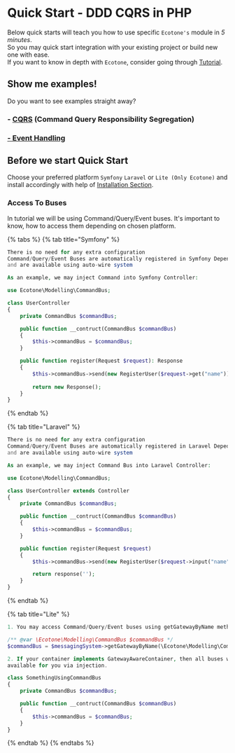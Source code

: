 # Quick Start - DDD CQRS in PHP

Below quick starts will teach you how to use specific `Ecotone's` module in _5 minutes_.  
So you may quick start integration with your existing project or build new one with ease.    
If you want to know in depth with `Ecotone`, consider going through [Tutorial](../tutorial-php-ddd-cqrs-event-sourcing/).

## Show me examples!

Do you want to see examples straight away?

### - [CQRS](php-cqrs.md) \(Command Query Responsibility Segregation\)

### [- Event Handling](php-event-handling.md)

## Before we start Quick Start

Choose your preferred platform `Symfony`  `Laravel` or `Lite (Only Ecotone)` and install accordingly with help of [Installation Section](../install-php-service-bus.md).

### Access To Buses

In tutorial we will be using Command/Query/Event buses. It's important to know, how to access them depending on chosen platform. 

{% tabs %}
{% tab title="Symfony" %}
```php
There is no need for any extra configuration
Command/Query/Event Buses are automatically registered in Symfony Dependency Container
and are available using auto-wire system

As an example, we may inject Command into Symfony Controller:

use Ecotone\Modelling\CommandBus;

class UserController
{
    private CommandBus $commandBus;

    public function __contruct(CommandBus $commandBus)
    {
        $this->commandBus = $commandBus;
    }

    public function register(Request $request): Response
    {
        $this->commandBus->send(new RegisterUser($request->get("name")));
        
        return new Response();
    }
}
```
{% endtab %}

{% tab title="Laravel" %}
```php
There is no need for any extra configuration
Command/Query/Event Buses are automatically registered in Laravel Depedency Container
and are available using auto-wire system

As an example, we may inject Command Bus into Laravel Controller:

use Ecotone\Modelling\CommandBus;

class UserController extends Controller
{
    private CommandBus $commandBus;

    public function __contruct(CommandBus $commandBus)
    {
        $this->commandBus = $commandBus;
    }

    public function register(Request $request)
    {
        $this->commandBus->send(new RegisterUser($request->input("name")));

        return response('');
    }
}
```
{% endtab %}

{% tab title="Lite" %}
```php
1. You may access Command/Query/Event buses using getGatewayByName method. 

/** @var \Ecotone\Modelling\CommandBus $commandBus */
$commandBus = $messagingSystem->getGatewayByName(\Ecotone\Modelling\CommandBus::class);

2. If your container implements GatewayAwareContainer, then all buses will be
available for you via injection. 

class SomethingUsingCommandBus
{
    private CommandBus $commandBus;

    public function __contruct(CommandBus $commandBus)
    {
        $this->commandBus = $commandBus;
    }
}

```
{% endtab %}
{% endtabs %}



